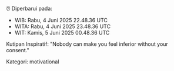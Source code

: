 ⏰ Diperbarui pada:
- WIB: Rabu, 4 Juni 2025 22.48.36 UTC
- WITA: Rabu, 4 Juni 2025 23.48.36 UTC
- WIT: Kamis, 5 Juni 2025 00.48.36 UTC

Kutipan Inspiratif:
"Nobody can make you feel inferior without your consent."


Kategori: motivational

